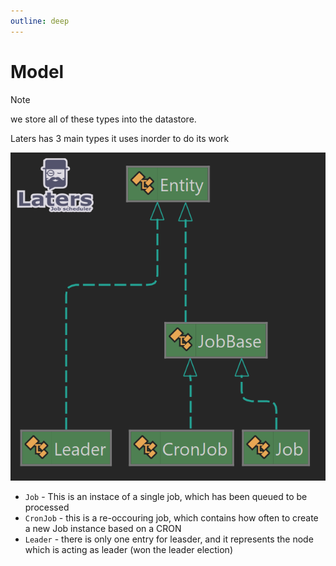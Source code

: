 ```yaml
---
outline: deep
---
```


# Model

> [!NOTE]
> we store all of these types into the datastore.

Laters has 3 main types it uses inorder to do its work

![model](./model.png)

- `Job` - This is an instace of a single job, which has been queued to be processed
- `CronJob` - this is a re-occouring job, which contains how often to create a new Job instance based on a CRON
- `Leader` - there is only one entry for leasder, and it represents the node which is acting as leader (won the leader election)